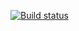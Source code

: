 [![Build status](https://api.travis-ci.org/nilzen/Home-AssistantConfig.svg?branch=master)](https://travis-ci.org/nilzen/Home-AssistantConfig)
